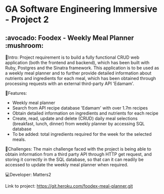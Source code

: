 <h1>GA Software Engineering Immersive - Project 2</h1>

<h2>:avocado: Foodex - Weekly Meal Planner :mushroom:</h2>

:cucumber:Intro:
Project requirement is to build a fully functional CRUD web application (both the frontend and backend), which has been built with Ruby, Postgres and the Sinatra framework. This application is to be used as a weekly meal planner and to further provide detailed information about nutrients and ingredients for each meal, which has been obtained through processing requests with an external third-party API 'Edamam'.

:key:Features:
  - Weekly meal planner
  - Search from API recipe database 'Edamam' with over 1.7m recipes
  - Obtain detailed information on ingredients and nutrients for each recipe
  - Create, read, update and delete (CRUD) daily meal selections (breakfast, lunch, dinner) from weekly planner by accessing    SQL database 
  - To be added: total ingredients required for the week for the selected meals.
 
:rocket:Challenges:
The main challenge faced with the project is being able to obtain information from a third party API through HTTP get request, and storing it correctly in the SQL database, so that can it can readily be accessed to update the weekly meal planner when required.

:computer:Developer: Matters2

Link to project: https://git.heroku.com/foodex-meal-planner.git

